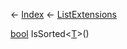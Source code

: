 ← [Index](Api-Index) ← [ListExtensions](System.Collections.Generic.ListExtensions)

[bool](System.Boolean) IsSorted<T><[T]()>()